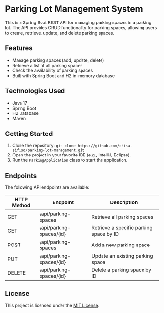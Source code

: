 <!DOCTYPE html>
<html>
<head>
    <title>Parking Lot Management System</title>
</head>
<body>
    <h1>Parking Lot Management System</h1>
    <p>This is a Spring Boot REST API for managing parking spaces in a parking lot. The API provides CRUD functionality for parking spaces, allowing users to create, retrieve, update, and delete parking spaces.</p>

   <h2>Features</h2>
    <ul>
        <li>Manage parking spaces (add, update, delete)</li>
        <li>Retrieve a list of all parking spaces</li>
        <li>Check the availability of parking spaces</li>
        <li>Built with Spring Boot and H2 in-memory database</li>
    </ul>

  <h2>Technologies Used</h2>
    <ul>
        <li>Java 17</li>
        <li>Spring Boot</li>
        <li>H2 Database</li>
        <li>Maven</li>
    </ul>
    <h2>Getting Started</h2>
    <ol>
        <li>Clone the repository: <code>git clone https://github.com/chisa-sifiso/parking-lot-management.git</code></li>
        <li>Open the project in your favorite IDE (e.g., IntelliJ, Eclipse).</li>
        <li>Run the <code>ParkingApplication</code> class to start the application.</li>
    </ol>

   <h2>Endpoints</h2>
    <p>The following API endpoints are available:</p>
    <table>
        <thead>
            <tr>
                <th>HTTP Method</th>
                <th>Endpoint</th>
                <th>Description</th>
            </tr>
        </thead>
        <tbody>
            <tr>
                <td>GET</td>
                <td>/api/parking-spaces</td>
                <td>Retrieve all parking spaces</td>
            </tr>
            <tr>
                <td>GET</td>
                <td>/api/parking-spaces/{id}</td>
                <td>Retrieve a specific parking space by ID</td>
            </tr>
            <tr>
                <td>POST</td>
                <td>/api/parking-spaces</td>
                <td>Add a new parking space</td>
            </tr>
            <tr>
                <td>PUT</td>
                <td>/api/parking-spaces/{id}</td>
                <td>Update an existing parking space</td>
            </tr>
            <tr>
                <td>DELETE</td>
                <td>/api/parking-spaces/{id}</td>
                <td>Delete a parking space by ID</td>
            </tr>
        </tbody>
    </table>

<h2>License</h2>
    <p>This project is licensed under the <a href="https://opensource.org/licenses/MIT">MIT License</a>.</p>
</body>
</html>
